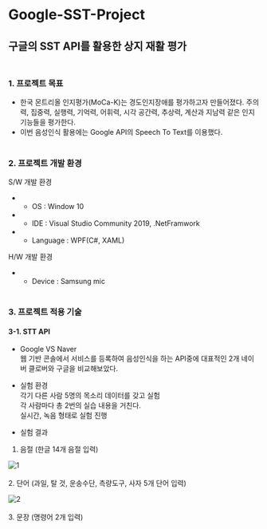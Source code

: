 # Google-SST-Project
## 구글의 SST API를 활용한 상지 재활 평가 <br/><br/>

### **1. 프로젝트 목표**

- 한국 몬트리올 인지평가(MoCa-K)는 경도인지장애를 평가하고자 만들어졌다. 주의력, 집중력, 실행력, 기억력, 어휘력, 시각 공간력, 추상력, 계산과 지남력 같은 인지 기능들을 평가한다.
- 이번 음성인식 활용에는 Google API의 Speech To Text를 이용했다. <br/><br/>


### **2. 프로젝트 개발 환경**

S/W 개발 환경
* - OS : Window 10
* - IDE : Visual Studio Community 2019, .NetFramwork
* - Language : WPF(C#, XAML)

H/W 개발 환경
* - Device : Samsung mic  <br/><br/>

### **3. 프로젝트 적용 기술**

#### 3-1. STT API
- Google VS Naver  
웹 기반 콘솔에서 서비스를 등록하여 음성인식을 하는 API중에 대표적인 2개 네이버 클로버와 구글을 비교해보았다.

- 실험 환경  
각기 다른 사람 5명의 목소리 데이터를 갖고 실험  
각 사람마다 총 2번의 실습 내용을 거친다.  
실시간, 녹음 형태로 실험 진행  

- 실험 결과

1. 음절 (한글 14개 음절 입력)  

![1](https://user-images.githubusercontent.com/60414900/107150084-63cc9300-699f-11eb-8ec3-ddce7397c834.JPG)
<br/><br/>
2. 단어 (과일, 탈 것, 운송수단, 측량도구, 사자 5개 단어 입력)  

![2](https://user-images.githubusercontent.com/60414900/107150117-8eb6e700-699f-11eb-8eeb-7353ca7743f9.JPG)
<br/><br/>
3. 문장 (명령어 2개 입력)  



















